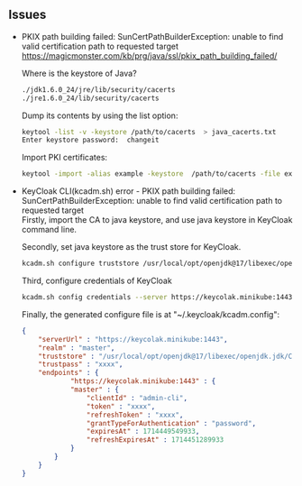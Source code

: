 ## Issues
+ PKIX path building failed: SunCertPathBuilderException: unable to find valid certification path to requested target  
    https://magicmonster.com/kb/prg/java/ssl/pkix_path_building_failed/ 

    Where is the keystore of Java?  
    ```bash
    ./jdk1.6.0_24/jre/lib/security/cacerts
    ./jre1.6.0_24/lib/security/cacerts
    ```  

    Dump its contents by using the list option:  
    ```bash
    keytool -list -v -keystore /path/to/cacerts  > java_cacerts.txt
    Enter keystore password:  changeit
    ```  

    Import PKI certificates:  
    ```bash
    keytool -import -alias example -keystore  /path/to/cacerts -file example.der
    ```  

+ KeyCloak CLI(kcadm.sh) error - PKIX path building failed: SunCertPathBuilderException: unable to find valid certification path to requested target  
    Firstly, import the CA to java keystore, and use java keystore in KeyCloak command line.  

    Secondly, set java keystore as the trust store for KeyCloak.  
    ```bash
    kcadm.sh configure truststore /usr/local/opt/openjdk@17/libexec/openjdk.jdk/Contents/Home/lib/security/cacerts --trustpass xxxx
    ```

    Third, configure credentials of KeyCloak
    ```bash
    kcadm.sh config credentials --server https://keycolak.minikube:1443 --realm master --user xxxx --password xxxx
    ```  

    Finally, the generated configure file is at "~/.keycloak/kcadm.config":  
    ```json
    {
        "serverUrl" : "https://keycolak.minikube:1443",
        "realm" : "master",
        "truststore" : "/usr/local/opt/openjdk@17/libexec/openjdk.jdk/Contents/Home/lib/security/cacerts",
        "trustpass" : "xxxx",
        "endpoints" : {
                "https://keycolak.minikube:1443" : {
                "master" : {
                    "clientId" : "admin-cli",
                    "token" : "xxxx",
                    "refreshToken" : "xxxx",
                    "grantTypeForAuthentication" : "password",
                    "expiresAt" : 1714449549933,
                    "refreshExpiresAt" : 1714451289933
                }
            }
        }
    }
    ```  
